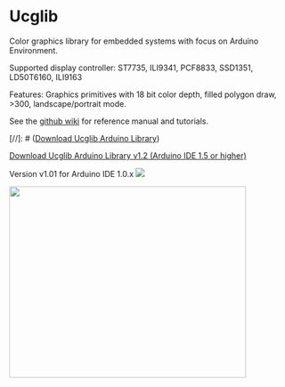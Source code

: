 # Ucglib

Color graphics library for embedded systems with focus on Arduino Environment.

Supported display controller: ST7735, ILI9341, PCF8833, SSD1351, LD50T6160, ILI9163

Features: Graphics primitives with 18 bit color depth, filled polygon draw, >300, landscape/portrait mode.

See the [github wiki](https://github.com/olikraus/ucglib/wiki) for reference manual and tutorials.


[//]: # ([Download Ucglib Arduino Library](https://github.com/olikraus/Ucglib_Arduino/releases/latest))

[Download Ucglib Arduino Library v1.2 (Arduino IDE 1.5 or higher)](https://github.com/olikraus/Ucglib_Arduino/releases/latest)

Version v1.01 for Arduino IDE 1.0.x [![](https://api.bintray.com/packages/olikraus/Ucglib/Arduino/images/download.png)](https://bintray.com/olikraus/Ucglib/Arduino/_latestVersion)

<a href='http://www.youtube.com/watch?feature=player_embedded&v=GSpYY0AMtEU' target='_blank'><img src='http://img.youtube.com/vi/GSpYY0AMtEU/0.jpg' width='425' height=344 /></a>
